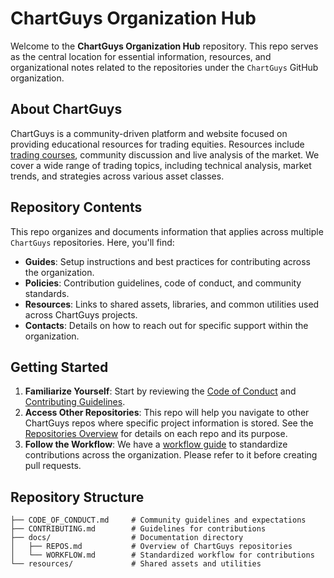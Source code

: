 # ChartGuys Organization Hub

Welcome to the **ChartGuys Organization Hub** repository. This repo serves as the central location for essential information, resources, and organizational notes related to the repositories under the `ChartGuys` GitHub organization.

## About ChartGuys

ChartGuys is a community-driven platform and website focused on providing educational resources for trading equities. Resources include [trading courses](https://www.chartguys.com/trading-courses), community discussion and live analysis of the market. We cover a wide range of trading topics, including technical analysis, market trends, and strategies across various asset classes.

## Repository Contents

This repo organizes and documents information that applies across multiple `ChartGuys` repositories. Here, you'll find:

- **Guides**: Setup instructions and best practices for contributing across the organization.
- **Policies**: Contribution guidelines, code of conduct, and community standards.
- **Resources**: Links to shared assets, libraries, and common utilities used across ChartGuys projects.
- **Contacts**: Details on how to reach out for specific support within the organization.
  
## Getting Started

1. **Familiarize Yourself**: Start by reviewing the [Code of Conduct](./CODE_OF_CONDUCT.md) and [Contributing Guidelines](./CONTRIBUTING.md).
2. **Access Other Repositories**: This repo will help you navigate to other ChartGuys repos where specific project information is stored. See the [Repositories Overview](./docs/REPOS.md) for details on each repo and its purpose.
3. **Follow the Workflow**: We have a [workflow guide](./docs/WORKFLOW.md) to standardize contributions across the organization. Please refer to it before creating pull requests.

## Repository Structure

```plaintext
├── CODE_OF_CONDUCT.md     # Community guidelines and expectations
├── CONTRIBUTING.md        # Guidelines for contributions
├── docs/                  # Documentation directory
│   ├── REPOS.md           # Overview of ChartGuys repositories
│   └── WORKFLOW.md        # Standardized workflow for contributions
└── resources/             # Shared assets and utilities
